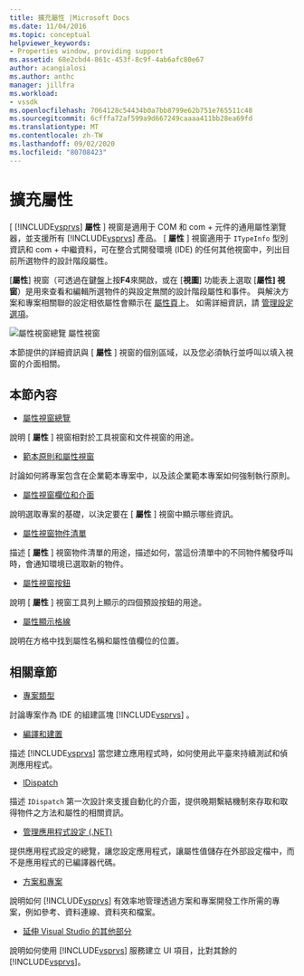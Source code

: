 ```yaml
---
title: 擴充屬性 |Microsoft Docs
ms.date: 11/04/2016
ms.topic: conceptual
helpviewer_keywords:
- Properties window, providing support
ms.assetid: 68e2cbd4-861c-453f-8c9f-4ab6afc80e67
author: acangialosi
ms.author: anthc
manager: jillfra
ms.workload:
- vssdk
ms.openlocfilehash: 7064128c54434b0a7bb8799e62b751e765511c48
ms.sourcegitcommit: 6cfffa72af599a9d667249caaaa411bb28ea69fd
ms.translationtype: MT
ms.contentlocale: zh-TW
ms.lasthandoff: 09/02/2020
ms.locfileid: "80708423"
---
```

# <a name="extend-properties"></a>擴充屬性
[ [!INCLUDE[vsprvs](../../code-quality/includes/vsprvs_md.md)] **屬性** ] 視窗是適用于 COM 和 com + 元件的通用屬性瀏覽器，並支援所有 [!INCLUDE[vsprvs](../../code-quality/includes/vsprvs_md.md)] 產品。 [ **屬性** ] 視窗適用于 `ITypeInfo` 型別資訊和 com + 中繼資料，可在整合式開發環境 (IDE) 的任何其他視窗中，列出目前所選物件的設計階段屬性。

 [**屬性**] 視窗（可透過在鍵盤上按**F4**來開啟，或在 [**視圖**] 功能表上選取 [**屬性] 視窗**）是用來查看和編輯所選物件的與設定無關的設計階段屬性和事件。 與解決方案和專案相關聯的設定相依屬性會顯示在 [屬性頁](../../extensibility/internals/property-pages.md)上。 如需詳細資訊，請 [管理設定選項](../../extensibility/internals/managing-configuration-options.md)。

 ![屬性視窗總覽](../../extensibility/internals/media/vspropertieswindow.png "vsPropertiesWindow") 屬性視窗

 本節提供的詳細資訊與 [ **屬性** ] 視窗的個別區域，以及您必須執行並呼叫以填入視窗的介面相關。

## <a name="in-this-section"></a>本節內容
- [屬性視窗總覽](../../extensibility/internals/properties-window-overview.md)

 說明 [ **屬性** ] 視窗相對於工具視窗和文件視窗的用途。

- [範本原則和屬性視窗](../../extensibility/internals/template-policy-and-the-properties-window.md)

 討論如何將專案包含在企業範本專案中，以及該企業範本專案如何強制執行原則。

- [屬性視窗欄位和介面](../../extensibility/internals/properties-window-fields-and-interfaces.md)

 說明選取專案的基礎，以決定要在 [ **屬性** ] 視窗中顯示哪些資訊。

- [屬性視窗物件清單](../../extensibility/internals/properties-window-object-list.md)

 描述 [ **屬性** ] 視窗物件清單的用途，描述如何，當這份清單中的不同物件觸發呼叫時，會通知環境已選取新的物件。

- [屬性視窗按鈕](../../extensibility/internals/properties-window-buttons.md)

 說明 [ **屬性** ] 視窗工具列上顯示的四個預設按鈕的用途。

- [屬性顯示格線](../../extensibility/internals/properties-display-grid.md)

 說明在方格中找到屬性名稱和屬性值欄位的位置。

## <a name="related-sections"></a>相關章節
- [專案類型](../../extensibility/internals/project-types.md)

 討論專案作為 IDE 的組建區塊 [!INCLUDE[vsprvs](../../code-quality/includes/vsprvs_md.md)] 。

- [編譯和建置](../../ide/compiling-and-building-in-visual-studio.md)

 描述 [!INCLUDE[vsprvs](../../code-quality/includes/vsprvs_md.md)] 當您建立應用程式時，如何使用此平臺來持續測試和偵測應用程式。

- [IDispatch](/previous-versions/windows/desktop/api/oaidl/nn-oaidl-idispatch)

 描述 `IDispatch` 第一次設計來支援自動化的介面，提供晚期繫結機制來存取和取得物件之方法和屬性的相關資訊。

- [管理應用程式設定 (.NET)](../../ide/managing-application-settings-dotnet.md)

 提供應用程式設定的總覽，讓您設定應用程式，讓屬性值儲存在外部設定檔中，而不是應用程式的已編譯器代碼。

- [方案和專案](../../ide/solutions-and-projects-in-visual-studio.md)

 說明如何 [!INCLUDE[vsprvs](../../code-quality/includes/vsprvs_md.md)] 有效率地管理透過方案和專案開發工作所需的專案，例如參考、資料連線、資料夾和檔案。

- [延伸 Visual Studio 的其他部分](../../extensibility/extending-other-parts-of-visual-studio.md)

 說明如何使用 [!INCLUDE[vsprvs](../../code-quality/includes/vsprvs_md.md)] 服務建立 UI 項目，比對其餘的 [!INCLUDE[vsprvs](../../code-quality/includes/vsprvs_md.md)]。
